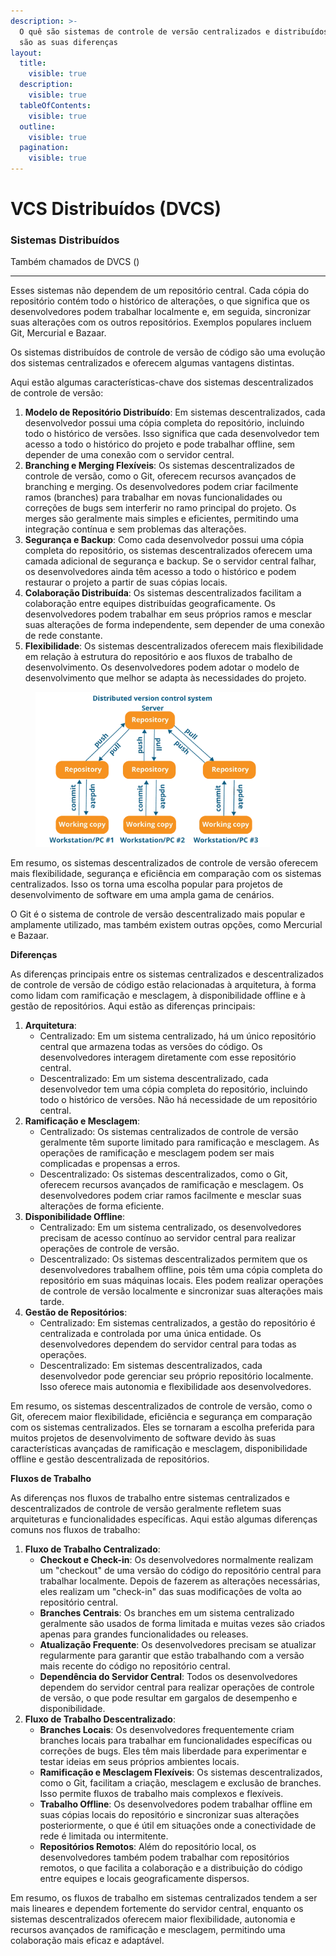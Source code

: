 ```yaml
---
description: >-
  O quê são sistemas de controle de versão centralizados e distribuídos e quais
  são as suas diferenças
layout:
  title:
    visible: true
  description:
    visible: true
  tableOfContents:
    visible: true
  outline:
    visible: true
  pagination:
    visible: true
---
```


# VCS Distribuídos (DVCS)

### **Sistemas Distribuídos**&#x20;

Também chamados de DVCS ()

















***





Esses sistemas não dependem de um repositório central. Cada cópia do repositório contém todo o histórico de alterações, o que significa que os desenvolvedores podem trabalhar localmente e, em seguida, sincronizar suas alterações com os outros repositórios. Exemplos populares incluem Git, Mercurial e Bazaar.



Os sistemas distribuídos de controle de versão de código são uma evolução dos sistemas centralizados e oferecem algumas vantagens distintas.&#x20;

Aqui estão algumas características-chave dos sistemas descentralizados de controle de versão:

1. **Modelo de Repositório Distribuído**: Em sistemas descentralizados, cada desenvolvedor possui uma cópia completa do repositório, incluindo todo o histórico de versões. Isso significa que cada desenvolvedor tem acesso a todo o histórico do projeto e pode trabalhar offline, sem depender de uma conexão com o servidor central.
2. **Branching e Merging Flexíveis**: Os sistemas descentralizados de controle de versão, como o Git, oferecem recursos avançados de branching e merging. Os desenvolvedores podem criar facilmente ramos (branches) para trabalhar em novas funcionalidades ou correções de bugs sem interferir no ramo principal do projeto. Os merges são geralmente mais simples e eficientes, permitindo uma integração contínua e sem problemas das alterações.
3. **Segurança e Backup**: Como cada desenvolvedor possui uma cópia completa do repositório, os sistemas descentralizados oferecem uma camada adicional de segurança e backup. Se o servidor central falhar, os desenvolvedores ainda têm acesso a todo o histórico e podem restaurar o projeto a partir de suas cópias locais.
4. **Colaboração Distribuída**: Os sistemas descentralizados facilitam a colaboração entre equipes distribuídas geograficamente. Os desenvolvedores podem trabalhar em seus próprios ramos e mesclar suas alterações de forma independente, sem depender de uma conexão de rede constante.
5. **Flexibilidade**: Os sistemas descentralizados oferecem mais flexibilidade em relação à estrutura do repositório e aos fluxos de trabalho de desenvolvimento. Os desenvolvedores podem adotar o modelo de desenvolvimento que melhor se adapta às necessidades do projeto.



<figure><img src="../../.gitbook/assets/image (8).png" alt="" width="375"><figcaption></figcaption></figure>



Em resumo, os sistemas descentralizados de controle de versão oferecem mais flexibilidade, segurança e eficiência em comparação com os sistemas centralizados. Isso os torna uma escolha popular para projetos de desenvolvimento de software em uma ampla gama de cenários.



O Git é o sistema de controle de versão descentralizado mais popular e amplamente utilizado, mas também existem outras opções, como Mercurial e Bazaar.



**Diferenças**

As diferenças principais entre os sistemas centralizados e descentralizados de controle de versão de código estão relacionadas à arquitetura, à forma como lidam com ramificação e mesclagem, à disponibilidade offline e à gestão de repositórios. Aqui estão as diferenças principais:



1. **Arquitetura**:
   * Centralizado: Em um sistema centralizado, há um único repositório central que armazena todas as versões do código. Os desenvolvedores interagem diretamente com esse repositório central.
   * Descentralizado: Em um sistema descentralizado, cada desenvolvedor tem uma cópia completa do repositório, incluindo todo o histórico de versões. Não há necessidade de um repositório central.
2. **Ramificação e Mesclagem**:
   * Centralizado: Os sistemas centralizados de controle de versão geralmente têm suporte limitado para ramificação e mesclagem. As operações de ramificação e mesclagem podem ser mais complicadas e propensas a erros.
   * Descentralizado: Os sistemas descentralizados, como o Git, oferecem recursos avançados de ramificação e mesclagem. Os desenvolvedores podem criar ramos facilmente e mesclar suas alterações de forma eficiente.
3. **Disponibilidade Offline**:
   * Centralizado: Em um sistema centralizado, os desenvolvedores precisam de acesso contínuo ao servidor central para realizar operações de controle de versão.
   * Descentralizado: Os sistemas descentralizados permitem que os desenvolvedores trabalhem offline, pois têm uma cópia completa do repositório em suas máquinas locais. Eles podem realizar operações de controle de versão localmente e sincronizar suas alterações mais tarde.
4. **Gestão de Repositórios**:
   * Centralizado: Em sistemas centralizados, a gestão do repositório é centralizada e controlada por uma única entidade. Os desenvolvedores dependem do servidor central para todas as operações.
   * Descentralizado: Em sistemas descentralizados, cada desenvolvedor pode gerenciar seu próprio repositório localmente. Isso oferece mais autonomia e flexibilidade aos desenvolvedores.

Em resumo, os sistemas descentralizados de controle de versão, como o Git, oferecem maior flexibilidade, eficiência e segurança em comparação com os sistemas centralizados. Eles se tornaram a escolha preferida para muitos projetos de desenvolvimento de software devido às suas características avançadas de ramificação e mesclagem, disponibilidade offline e gestão descentralizada de repositórios.



**Fluxos de Trabalho**

As diferenças nos fluxos de trabalho entre sistemas centralizados e descentralizados de controle de versão geralmente refletem suas arquiteturas e funcionalidades específicas. Aqui estão algumas diferenças comuns nos fluxos de trabalho:

1. **Fluxo de Trabalho Centralizado**:
   * **Checkout e Check-in**: Os desenvolvedores normalmente realizam um "checkout" de uma versão do código do repositório central para trabalhar localmente. Depois de fazerem as alterações necessárias, eles realizam um "check-in" das suas modificações de volta ao repositório central.
   * **Branches Centrais**: Os branches em um sistema centralizado geralmente são usados de forma limitada e muitas vezes são criados apenas para grandes funcionalidades ou releases.
   * **Atualização Frequente**: Os desenvolvedores precisam se atualizar regularmente para garantir que estão trabalhando com a versão mais recente do código no repositório central.
   * **Dependência do Servidor Central**: Todos os desenvolvedores dependem do servidor central para realizar operações de controle de versão, o que pode resultar em gargalos de desempenho e disponibilidade.
2. **Fluxo de Trabalho Descentralizado**:
   * **Branches Locais**: Os desenvolvedores frequentemente criam branches locais para trabalhar em funcionalidades específicas ou correções de bugs. Eles têm mais liberdade para experimentar e testar ideias em seus próprios ambientes locais.
   * **Ramificação e Mesclagem Flexíveis**: Os sistemas descentralizados, como o Git, facilitam a criação, mesclagem e exclusão de branches. Isso permite fluxos de trabalho mais complexos e flexíveis.
   * **Trabalho Offline**: Os desenvolvedores podem trabalhar offline em suas cópias locais do repositório e sincronizar suas alterações posteriormente, o que é útil em situações onde a conectividade de rede é limitada ou intermitente.
   * **Repositórios Remotos**: Além do repositório local, os desenvolvedores também podem trabalhar com repositórios remotos, o que facilita a colaboração e a distribuição do código entre equipes e locais geograficamente dispersos.

Em resumo, os fluxos de trabalho em sistemas centralizados tendem a ser mais lineares e dependem fortemente do servidor central, enquanto os sistemas descentralizados oferecem maior flexibilidade, autonomia e recursos avançados de ramificação e mesclagem, permitindo uma colaboração mais eficaz e adaptável.



